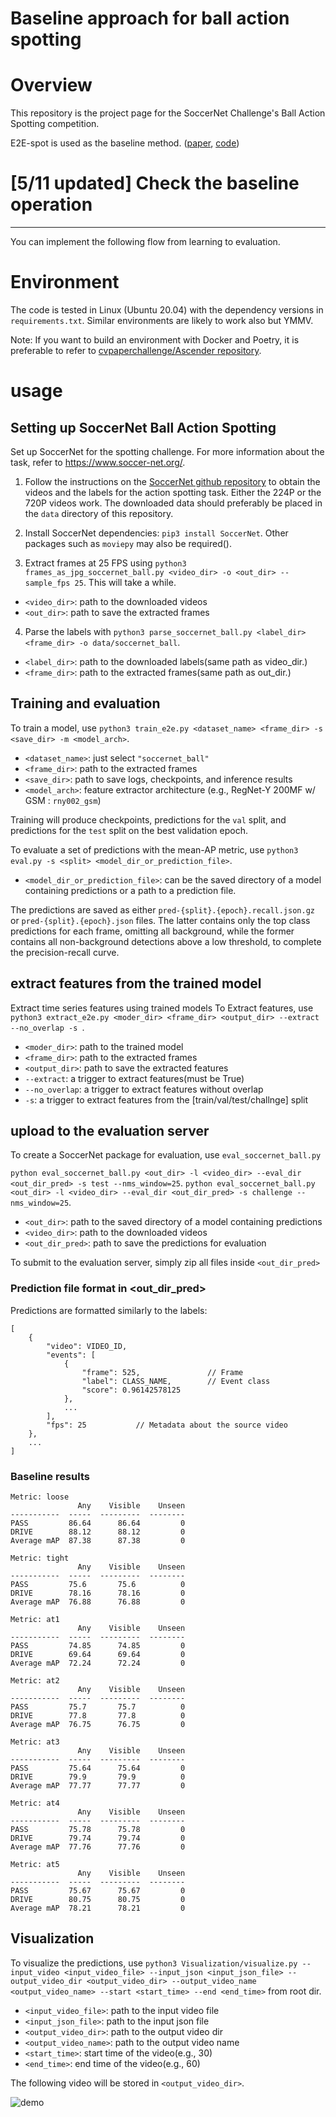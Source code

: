 # **Baseline approach for ball action spotting**

# Overview

This repository is the project page for the SoccerNet Challenge's Ball Action Spotting competition.

E2E-spot is used as the baseline method. ([paper](https://arxiv.org/pdf/2207.10213.pdf), [code](https://github.com/jhong93/spot))




# [5/11 updated] Check the baseline operation
---

You can implement the following flow from learning to evaluation.

# Environment
The code is tested in Linux (Ubuntu 20.04) with the dependency versions in `requirements.txt`. Similar environments are likely to work also but YMMV.

Note: If you want to build an environment with Docker and Poetry, it is preferable to refer to [cvpaperchallenge/Ascender repository](https://github.com/cvpaperchallenge/Ascender).

# usage

## Setting up SoccerNet Ball Action Spotting

Set up SoccerNet for the spotting challenge. For more information about the task, refer to https://www.soccer-net.org/.

1. Follow the instructions on the [SoccerNet github repository](https://github.com/SoccerNet/sn-spotting#soccernet-ball-action-spotting) to obtain the videos and the labels for the action spotting task. Either the 224P or the 720P videos work. The downloaded data should preferably be placed in the `data` directory of this repository.

2. Install SoccerNet dependencies: `pip3 install SoccerNet`. Other packages such as `moviepy` may also be required().

3. Extract frames at 25 FPS using `python3 frames_as_jpg_soccernet_ball.py <video_dir> -o <out_dir> --sample_fps 25`. This will take a while.

* `<video_dir>`: path to the downloaded videos
* `<out_dir>`: path to save the extracted frames

4. Parse the labels with `python3 parse_soccernet_ball.py <label_dir> <frame_dir> -o data/soccernet_ball`.
* `<label_dir>`: path to the downloaded labels(same path as video_dir.)
* `<frame_dir>`: path to the extracted frames(same path as out_dir.)


## Training and evaluation

To train a model, use `python3 train_e2e.py <dataset_name> <frame_dir> -s <save_dir> -m <model_arch>`.

* `<dataset_name>`: just select `"soccernet_ball"` 
* `<frame_dir>`: path to the extracted frames
* `<save_dir>`: path to save logs, checkpoints, and inference results
* `<model_arch>`: feature extractor architecture (e.g., RegNet-Y 200MF w/ GSM : `rny002_gsm`)

Training will produce checkpoints, predictions for the `val` split, and predictions for the `test` split on the best validation epoch.

To evaluate a set of predictions with the mean-AP metric, use `python3 eval.py -s <split> <model_dir_or_prediction_file>`.
* `<model_dir_or_prediction_file>`: can be the saved directory of a model containing predictions or a path to a prediction file.

The predictions are saved as either `pred-{split}.{epoch}.recall.json.gz` or `pred-{split}.{epoch}.json` files. The latter contains only the top class predictions for each frame, omitting all background, while the former contains all non-background detections above a low threshold, to complete the precision-recall curve.


## extract features from the trained model

Extract time series features using trained models
To Extract features, use `python3 extract_e2e.py <moder_dir> <frame_dir> <output_dir> --extract --no_overlap -s `.
* `<moder_dir>`: path to the trained model
* `<frame_dir>`: path to the extracted frames
* `<output_dir>`: path to save the extracted features
* `--extract`: a trigger to extract features(must be True)
* `--no_overlap`: a trigger to extract features without overlap
* `-s`: a trigger to extract features from the [train/val/test/challnge] split




## upload to the evaluation server

To create a SoccerNet package for evaluation, use `eval_soccernet_ball.py`

`python eval_soccernet_ball.py <out_dir> -l <video_dir> --eval_dir <out_dir_pred> -s test --nms_window=25`.
`python eval_soccernet_ball.py <out_dir> -l <video_dir> --eval_dir <out_dir_pred> -s challenge --nms_window=25`.

* `<out_dir>`: path to the saved directory of a model containing predictions
* `<video_dir>`: path to the downloaded videos
* `<out_dir_pred>`: path to save the predictions for evaluation

To submit to the evaluation server, simply zip all files inside `<out_dir_pred>`

### Prediction file format in <out_dir_pred>

Predictions are formatted similarly to the labels:
```
[
    {
        "video": VIDEO_ID,
        "events": [
            {
                "frame": 525,               // Frame
                "label": CLASS_NAME,        // Event class
                "score": 0.96142578125
            },
            ...
        ],
        "fps": 25           // Metadata about the source video
    },
    ...
]
```

### Baseline results
```
Metric: loose
               Any    Visible    Unseen
-----------  -----  ---------  --------
PASS         86.64      86.64         0
DRIVE        88.12      88.12         0
Average mAP  87.38      87.38         0

Metric: tight
               Any    Visible    Unseen
-----------  -----  ---------  --------
PASS         75.6       75.6          0
DRIVE        78.16      78.16         0
Average mAP  76.88      76.88         0

Metric: at1
               Any    Visible    Unseen
-----------  -----  ---------  --------
PASS         74.85      74.85         0
DRIVE        69.64      69.64         0
Average mAP  72.24      72.24         0

Metric: at2
               Any    Visible    Unseen
-----------  -----  ---------  --------
PASS         75.7       75.7          0
DRIVE        77.8       77.8          0
Average mAP  76.75      76.75         0

Metric: at3
               Any    Visible    Unseen
-----------  -----  ---------  --------
PASS         75.64      75.64         0
DRIVE        79.9       79.9          0
Average mAP  77.77      77.77         0

Metric: at4
               Any    Visible    Unseen
-----------  -----  ---------  --------
PASS         75.78      75.78         0
DRIVE        79.74      79.74         0
Average mAP  77.76      77.76         0

Metric: at5
               Any    Visible    Unseen
-----------  -----  ---------  --------
PASS         75.67      75.67         0
DRIVE        80.75      80.75         0
Average mAP  78.21      78.21         0
```

## Visualization
To visualize the predictions, use `python3 Visualization/visualize.py --input_video <input_video_file> --input_json <input_json_file> --output_video_dir <output_video_dir> --output_video_name <output_video_name> --start <start_time> --end <end_time>` from root dir.

* `<input_video_file>`: path to the input video file
* `<input_json_file>`: path to the input json file
* `<output_video_dir>`: path to the output video dir
* `<output_video_name>`: path to the output video name
* `<start_time>`: start time of the video(e.g., 30)
* `<end_time>`: end time of the video(e.g., 60)

The following video will be stored in `<output_video_dir>`.

![demo](https://github.com/IkumaUchida/sn-bspotting/blob/master/src/output_video_under0_60.gif)
